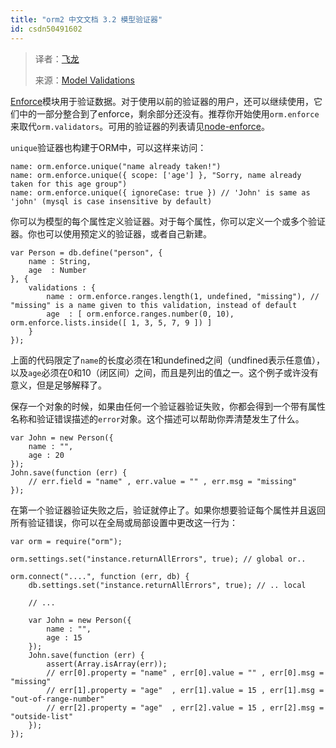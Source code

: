 ```yaml
---
title: "orm2 中文文档 3.2 模型验证器"
id: csdn50491602
---
```


> 译者：[飞龙](https://github.com/wizardforcel)
> 
> 来源：[Model Validations](https://github.com/dresende/node-orm2/wiki/Model-Validations)

[Enforce](http://github.com/dresende/node-enforce)模块用于验证数据。对于使用以前的验证器的用户，还可以继续使用，它们中的一部分整合到了enforce，剩余部分还没有。推荐你开始使用`orm.enforce`来取代`orm.validators`。可用的验证器的列表请见[node-enforce](https://github.com/dresende/node-enforce)。

`unique`验证器也构建于ORM中，可以这样来访问：

```
name: orm.enforce.unique("name already taken!")
name: orm.enforce.unique({ scope: ['age'] }, "Sorry, name already taken for this age group")
name: orm.enforce.unique({ ignoreCase: true }) // 'John' is same as 'john' (mysql is case insensitive by default)
```

你可以为模型的每个属性定义验证器。对于每个属性，你可以定义一个或多个验证器。你也可以使用预定义的验证器，或者自己新建。

```
var Person = db.define("person", {
    name : String,
    age  : Number
}, {
    validations : {
        name : orm.enforce.ranges.length(1, undefined, "missing"), // "missing" is a name given to this validation, instead of default
        age  : [ orm.enforce.ranges.number(0, 10), orm.enforce.lists.inside([ 1, 3, 5, 7, 9 ]) ]
    }
});
```

上面的代码限定了`name`的长度必须在1和undefined之间（undfined表示任意值），以及`age`必须在0和10（闭区间）之间，而且是列出的值之一。这个例子或许没有意义，但是足够解释了。

保存一个对象的时候，如果由任何一个验证器验证失败，你都会得到一个带有属性名称和验证错误描述的`error`对象。这个描述可以帮助你弄清楚发生了什么。

```
var John = new Person({
    name : "",
    age : 20
});
John.save(function (err) {
    // err.field = "name" , err.value = "" , err.msg = "missing"
});
```

在第一个验证器验证失败之后，验证就停止了。如果你想要验证每个属性并且返回所有验证错误，你可以在全局或局部设置中更改这一行为：

```
var orm = require("orm");

orm.settings.set("instance.returnAllErrors", true); // global or..

orm.connect("....", function (err, db) {
    db.settings.set("instance.returnAllErrors", true); // .. local

    // ...

    var John = new Person({
        name : "",
        age : 15
    });
    John.save(function (err) {
        assert(Array.isArray(err));
        // err[0].property = "name" , err[0].value = "" , err[0].msg = "missing"
        // err[1].property = "age"  , err[1].value = 15 , err[1].msg = "out-of-range-number"
        // err[2].property = "age"  , err[2].value = 15 , err[2].msg = "outside-list"
    });
});
```